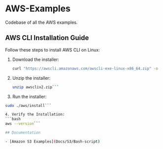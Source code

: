 # AWS-Examples
Codebase of all the AWS examples.

## AWS CLI Installation Guide

Follow these steps to install AWS CLI on Linux:

1. Download the installer:
   ```bash
   curl "https://awscli.amazonaws.com/awscli-exe-linux-x86_64.zip" -o "awscliv2.zip"

2. Unzip the installer:
   ```bash
   unzip awscliv2.zip```

3. Run the installer:
```bash
sudo ./aws/install```

4. Verify the Installation:
```bash
aws --version```

## Documentation

- [Amazon S3 Examples](Docs/S3/Bash-script)





